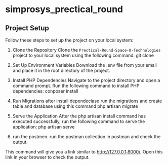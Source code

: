 # simprosys_prectical_round

## Project Setup

Follow these steps to set up the project on your local system:

1. Clone the Repository
Clone the `Prectical-Round-Space-O-Technologies` project to your local system using the following command:
git clone <repository-url>

2. Set Up Environment Variables
Download the .env file from your email and place it in the root directory of the project.

3. Install PHP Dependencies
Navigate to the project directory and open a command prompt. Run the following command to install PHP dependencies:
conposer install

4. Run Migrations
after install dependeciase run the migrations and create table and database using this command 
php artisan migrate 

5. Serve the Application
After the php artisan install command has executed successfully, run the following command to serve the application:
php artisan serve

6. run the postmen.
   run the postman collection in postman and check the output.

This command will give you a link similar to http://127.0.0.1:8000/. Open this link in your browser to check the output.
